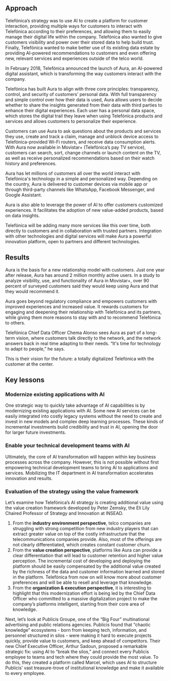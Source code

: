 ## Approach

Telefónica’s strategy was to use AI to create a platform for customer interaction, providing multiple ways for customers to interact with Telefónica according to their preferences, and allowing them to easily manage their digital life within the company. Telefónica also wanted to give customers visibility and power over their stored data to help build trust. Finally, Telefónica wanted to make better use of its existing data estate by providing AI-powered recommendations to customers and even offering new, relevant services and experiences outside of the telco world.

In February 2018, Telefónica announced the launch of Aura, an AI-powered digital assistant, which is transforming the way customers interact with the company.

Telefónica has built Aura to align with three core principles: transparency, control, and security of customers’ personal data. With full transparency and simple control over how their data is used, Aura allows users to decide whether to share the insights generated from their data with third parties to enhance their digital experiences. Each user has a personal data space, which stores the digital trail they leave when using Telefónica products and services and allows customers to personalize their experience.

Customers can use Aura to ask questions about the products and services they use, create and track a claim, manage and unblock device access to Telefónica-provided Wi-Fi routers, and receive data consumption alerts. With Aura now available in Movistar+ (Telefónica’s pay TV service), customers can search, sort, change channels or launch content on the TV, as well as receive personalized recommendations based on their watch history and preferences.

Aura has let millions of customers all over the world interact with Telefónica's technology in a simple and personalized way. Depending on the country, Aura is delivered to customer devices via mobile app or through third-party channels like WhatsApp, Facebook Messenger, and Google Assistant.

Aura is also able to leverage the power of AI to offer customers customized experiences. It facilitates the adoption of new value-added products, based on data insights.

Telefónica will be adding many more services like this over time, both directly to customers and in collaboration with trusted partners. Integration with other technologies and digital services will make Aura a powerful innovation platform, open to partners and different technologies.

## Results

Aura is the basis for a new relationship model with customers. Just one year after release, Aura has around 2 million monthly active users. In a study to analyze visibility, use, and functionality of Aura in Movistar+, over 90 percent of surveyed customers said they would keep using Aura and that they would recommend it.

Aura goes beyond regulatory compliance and empowers customers with improved experiences and increased value. It rewards customers for engaging and deepening their relationship with Telefónica and its partners, while giving them more reasons to stay with and to recommend Telefónica to others.

Telefónica Chief Data Officer Chema Alonso sees Aura as part of a long-term vision, where customers talk directly to the network, and the network answers back in real time adapting to their needs. “It's time for technology to adapt to people,” he says.

This is their vision for the future: a totally digitalized Telefónica with the customer at the center.

## Key lessons

### Modernize existing applications with AI

One strategic way to quickly take advantage of AI capabilities is by modernizing existing applications with AI. Some new AI services can be easily integrated into costly legacy systems without the need to create and invest in new models and complex deep learning processes. These kinds of incremental investments build credibility and trust in AI, opening the door for larger future investments.

### Enable your technical development teams with AI

Ultimately, the core of AI transformation will happen within key business processes across the company. However, this is not possible without first empowering technical development teams to bring AI to applications and services. Mobilizing the IT department in AI transformation accelerates innovation and results.

### Evaluation of the strategy using the value framework

Let’s examine how Telefónica’s AI strategy is creating additional value using the value creation framework developed by Peter Zemsky, the Eli Lily Chaired Professor of Strategy and Innovation at INSEAD.

1. From the **industry environment perspective**, telco companies are struggling with strong competition from new industry players that can extract greater value on top of the costly infrastructure that the telecommunications companies provide. Also, most of the offerings are not clearly differentiated, which creates constant customer churn.
2. From the **value creation perspective**, platforms like Aura can provide a clear differentiation that will lead to customer retention and higher value perception. The incremental cost of developing and deploying the platform should be easily compensated by the additional value created by the richness of the data and customer information learned and stored in the platform. Telefónica from now on will know more about customer preferences and will be able to resell and leverage that knowledge.
3. From the **organization & execution perspective**, it is interesting to highlight that this modernization effort is being led by the Chief Data Officer who committed to a massive digitalization project to make the company’s platforms intelligent, starting from their core area of knowledge.

Next, let’s look at Publicis Groupe, one of the “Big Four” multinational advertising and public relations agencies. Publicis found that “chaotic knowledge” ecosystems - born from keeping tech, information, and personnel structured in silos - were making it hard to execute projects quickly, provide value to customers, and keep ahead of competitors. Their new Chief Executive Officer, Arthur Sadoun, proposed a remarkable strategic fix: using AI to “break the silos,” and connect every Publicis employee to teams and tech where they could provide the most value. To do this, they created a platform called Marcel, which uses AI to structure Publicis’ vast treasure-trove of institutional knowledge and make it available to every employee.